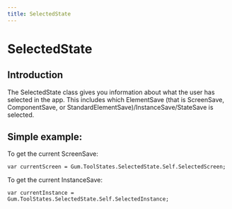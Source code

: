 ```yaml
---
title: SelectedState
---
```


# SelectedState

## Introduction

The SelectedState class gives you information about what the user has selected in the app. This includes which ElementSave \(that is ScreenSave, ComponentSave, or StandardElementSave\)/InstanceSave/StateSave is selected.

## Simple example:

To get the current ScreenSave:

```text
var currentScreen = Gum.ToolStates.SelectedState.Self.SelectedScreen;
```

To get the current InstanceSave:

```text
var currentInstance = Gum.ToolStates.SelectedState.Self.SelectedInstance;
```

